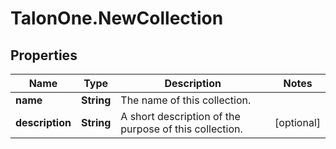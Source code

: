# TalonOne.NewCollection

## Properties

Name | Type | Description | Notes
------------ | ------------- | ------------- | -------------
**name** | **String** | The name of this collection. | 
**description** | **String** | A short description of the purpose of this collection. | [optional] 


